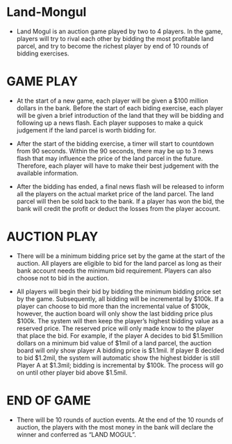 # Land-Mongul

* Land Mogul is an auction game played by two to 4 players. In the game, players will try to rival each other by bidding the most profitable land parcel, and try to become the richest 
player by end of 10 rounds of bidding exercises.

# GAME PLAY

* At the start of a new game, each player will be given a $100 million dollars in the bank. Before the start of each biding exercise, each player will be given a brief introduction 
of the land that they will be bidding and following up a news flash. Each player supposes to make a quick judgement if the land parcel is worth bidding for. 

* After the start of the bidding exercise, a timer will start to countdown from 90 seconds. Within the 90 seconds, there may be up to 3 news flash that may influence the price of the 
land parcel in the future. Therefore, each player will have to make their best judgement with the available information.

* After the bidding has ended, a final news flash will be released to inform all the players on the actual market price of the land parcel. The land parcel will then be sold back to 
the bank. If a player has won the bid, the bank will credit the profit or deduct the losses from the player account.

# AUCTION PLAY

* There will be a minimum bidding price set by the game at the start of the auction. All players are eligible to bid for the land parcel as long as their bank account needs the 
minimum bid requirement. Players can also choose not to bid in the auction.

* All players will begin their bid by bidding the minimum bidding price set by the game. Subsequently, all bidding will be incremental by $100k. If a player can choose to bid more 
than the incremental value of $100k, however, the auction board will only show the last bidding price plus $100k. The system will then keep the player’s highest bidding value as a 
reserved price. The reserved price will only made know to the player that place the bid. For example, if the player A decides to bid $1.5million dollars on a minimum bid value of 
$1mil of a land parcel, the auction board will only show player A bidding price is $1.1mil. If player B decided to bid $1.2mil, the system will automatic show the highest bidder is 
still Player A at $1.3mil; bidding is incremental by $100k. The process will go on until other player bid above $1.5mil.  

# END OF GAME

* There will be 10 rounds of auction events. At the end of the 10 rounds of auction, the players with the most money in the bank will declare the winner and conferred as “LAND MOGUL”.
